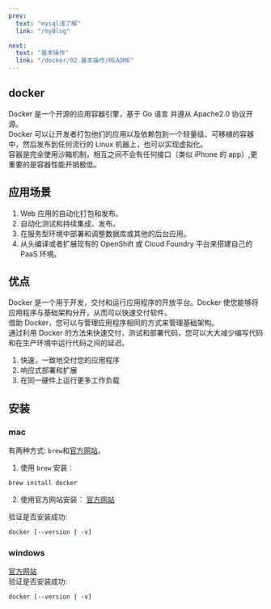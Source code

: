 ```yaml
---
prev:
  text: "mysql浅了解"
  link: "/myBlog"

next:
  text: "基本操作"
  link: "/docker/02.基本操作/README"
---
```


## docker

Docker 是一个开源的应用容器引擎，基于 Go 语言 并遵从 Apache2.0 协议开源。<br />
Docker 可以让开发者打包他们的应用以及依赖包到一个轻量级、可移植的容器中，然后发布到任何流行的 Linux 机器上，也可以实现虚拟化。<br />
容器是完全使用沙箱机制，相互之间不会有任何接口（类似 iPhone 的 app）,更重要的是容器性能开销极低。<br />

## 应用场景

1. Web 应用的自动化打包和发布。
2. 自动化测试和持续集成、发布。
3. 在服务型环境中部署和调整数据库或其他的后台应用。
4. 从头编译或者扩展现有的 OpenShift 或 Cloud Foundry 平台来搭建自己的 PaaS 环境。

## 优点

Docker 是一个用于开发，交付和运行应用程序的开放平台。Docker 使您能够将应用程序与基础架构分开，从而可以快速交付软件。<br />
借助 Docker，您可以与管理应用程序相同的方式来管理基础架构。<br />
通过利用 Docker 的方法来快速交付，测试和部署代码，您可以大大减少编写代码和在生产环境中运行代码之间的延迟。<br />

1. 快速，一致地交付您的应用程序
2. 响应式部署和扩展
3. 在同一硬件上运行更多工作负载

## 安装

### mac

有两种方式: `brew`和[官方网站](https://www.docker.com/products/docker-desktop)。

1. 使用 `brew` 安装：

```sh
brew install docker
```

2. 使用官方网站安装：
   [官方网站](https://www.docker.com/products/docker-desktop)

验证是否安装成功:

```sh
docker [--version | -v]
```

### windows

[官方网站](https://www.docker.com/products/docker-desktop) <br />
验证是否安装成功:

```sh
docker [--version | -v]
```
